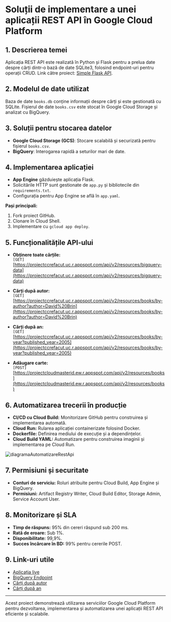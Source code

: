 # Soluții de implementare a unei aplicații REST API în Google Cloud Platform

## 1. Descrierea temei
Aplicația REST API este realizată în Python și Flask pentru a prelua date despre cărți dintr-o bază de date SQLite3, folosind endpoint-uri pentru operații CRUD. Link către proiect: [Simple Flask API](https://github.com/cpatrickalves/simple-flask-api).

## 2. Modelul de date utilizat
Baza de date `books.db` conține informații despre cărți și este gestionată cu SQLite. Fișierul de date `books.csv` este stocat în Google Cloud Storage și analizat cu BigQuery.

## 3. Soluții pentru stocarea datelor
- **Google Cloud Storage (GCS)**: Stocare scalabilă și securizată pentru fișierul `books.csv`.
- **BigQuery**: Interogarea rapidă a seturilor mari de date.

## 4. Implementarea aplicației
- **App Engine** găzduiește aplicația Flask.
- Solicitările HTTP sunt gestionate de `app.py` și bibliotecile din `requirements.txt`.
- Configurația pentru App Engine se află în `app.yaml`.

**Pași principali:**
1. Fork proiect GitHub.
2. Clonare în Cloud Shell.
3. Implementare cu `gcloud app deploy`.

## 5. Funcționalitățile API-ului
- **Obținere toate cărțile:**  
  `[GET]` [https://proiectccrefacut.uc.r.appspot.com/api/v2/resources/bigquery-data](https://proiectccrefacut.uc.r.appspot.com/api/v2/resources/bigquery-data)

- **Cărți după autor:**  
  `[GET]` [https://proiectccrefacut.uc.r.appspot.com/api/v2/resources/books/by-author?author=David%20Brin](https://proiectccrefacut.uc.r.appspot.com/api/v2/resources/books/by-author?author=David%20Brin)

- **Cărți după an:**  
  `[GET]` [https://proiectccrefacut.uc.r.appspot.com/api/v2/resources/books/by-year?published_year=2005](https://proiectccrefacut.uc.r.appspot.com/api/v2/resources/books/by-year?published_year=2005)

- **Adăugare carte:**  
  `[POST]` [https://projectcloudmasterid.ew.r.appspot.com/api/v2/resources/books](https://projectcloudmasterid.ew.r.appspot.com/api/v2/resources/books)

## 6. Automatizarea trecerii în producție
- **CI/CD cu Cloud Build:** Monitorizare GitHub pentru construirea și implementarea automată.
- **Cloud Run:** Rularea aplicației containerizate folosind Docker.
- **Dockerfile:** Definirea mediului de execuție și a dependințelor.
- **Cloud Build YAML:** Automatizare pentru construirea imaginii și implementarea pe Cloud Run.

![diagramaAutomatizareRestApi](https://github.com/user-attachments/assets/d9ef4b6c-8284-4a8c-9976-c2ef3d6f691c)


## 7. Permisiuni și securitate
- **Conturi de serviciu:** Roluri atribuite pentru Cloud Build, App Engine și BigQuery.
- **Permisiuni:** Artifact Registry Writer, Cloud Build Editor, Storage Admin, Service Account User.

## 8. Monitorizare și SLA
- **Timp de răspuns:** 95% din cereri răspund sub 200 ms.
- **Rată de eroare:** Sub 1%.
- **Disponibilitate:** 99,9%.
- **Succes încărcare în BD:** 99% pentru cererile POST.

## 9. Link-uri utile
- [Aplicația live](https://flask-app-bqrg5cd7tq-de.a.run.app/)
- [BigQuery Endpoint](https://flask-app-bqrg5cd7tq-de.a.run.app/api/v2/resources/bigquery-data)
- [Cărți după autor](https://flask-app-bqrg5cd7tq-de.a.run.app/api/v2/resources/books/by-author?author=David%20Brin)
- [Cărți după an](https://flask-app-bqrg5cd7tq-de.a.run.app/api/v2/resources/books/by-year?published_year=2005)

---

Acest proiect demonstrează utilizarea serviciilor Google Cloud Platform pentru dezvoltarea, implementarea și automatizarea unei aplicații REST API eficiente și scalabile.
